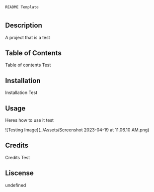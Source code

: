 

    README Template

# <Testing Project>

## Description

A project that is a test

## Table of Contents

Table of contents Test

## Installation

Installation Test

## Usage

Heres how to use it test

![Testing Image](../Assets/Screenshot 2023-04-19 at 11.06.10 AM.png)

## Credits

Credits Test

## Liscense

undefined

